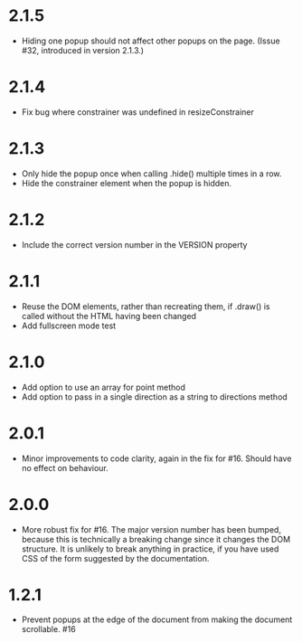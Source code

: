 # 2.1.5

* Hiding one popup should not affect other popups on the page.
  (Issue #32, introduced in version 2.1.3.)

# 2.1.4

* Fix bug where constrainer was undefined in resizeConstrainer

# 2.1.3

* Only hide the popup once when calling .hide() multiple times in a row.
* Hide the constrainer element when the popup is hidden.

# 2.1.2

* Include the correct version number in the VERSION property

# 2.1.1

* Reuse the DOM elements, rather than recreating them, if .draw() is called without the HTML having been changed
* Add fullscreen mode test


# 2.1.0

* Add option to use an array for point method
* Add option to pass in a single direction as a string to directions method

# 2.0.1

* Minor improvements to code clarity, again in the fix for #16. Should have no effect on behaviour.

# 2.0.0

* More robust fix for #16. The major version number has been bumped, because this is technically a breaking change since it changes the DOM structure. It is unlikely to break anything in practice, if you have used CSS of the form suggested by the documentation.

# 1.2.1

* Prevent popups at the edge of the document from making the document scrollable. #16
